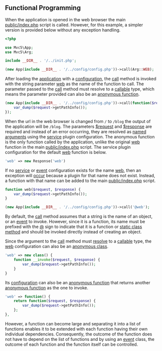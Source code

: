 ## Functional Programming
<p>When the application is opened in the web browser the main <a href="https://github.com/mvc5/mvc5-application/blob/master/public/index.php">public/index.php</a> script is called. However, for this example, a simpler version is provided below without any exception handling.</p>

```php
<?php

use Mvc5\App;
use Mvc5\Arg;

include __DIR__ . '/../init.php';

(new App(include __DIR__ . '/../config/config.php'))->call(Arg::WEB);

```

<p>After loading the <a href="https://github.com/mvc5/mvc5/blob/master/src/App.php">application</a> with a <a href="https://github.com/mvc5/mvc5-application/blob/master/config/config.php">configuration</a>, the <a href="https://github.com/mvc5/mvc5/blob/master/src/Resolver/Resolver.php#L67">call</a> method is invoked with the string parameter <a href="https://github.com/mvc5/mvc5/blob/master/config/service.php#L70">web</a> as the name of the function to call. The parameter passed to the <a href="https://github.com/mvc5/mvc5/blob/master/src/Resolver/Resolver.php#L67">call</a> method must resolve to a <a href="http://php.net/manual/en/language.types.callable.php">callable</a> type, which means the parameter provided can also be an <a href="http://php.net/manual/en/functions.anonymous.php">anonymous function</a>.</p>


```php
(new App(include __DIR__ . '/../config/config.php'))->call(function($request, $response) {
    var_dump($request->getPathInfo());
});
```
<p>When the url in the web browser is changed from <code>/</code> to <code>/blog</code> the output of the application will be <code>/blog</code>. The parameters <a href="https://github.com/mvc5/mvc5-application/blob/master/config/service.php#L78">$request</a> and <a href="https://github.com/mvc5/mvc5-application/blob/master/config/service.php#L80">$response</a> are required and instead of an error occurring, they are resolved as <a href="http://mvc5.github.io/overview/#named-arguments">named arguments</a> using the <a href="https://github.com/mvc5/mvc5/blob/master/config/service.php">service</a> plugin configuration. The anonymous function is the only function called by the application, unlike the original <a href="https://github.com/mvc5/mvc5/blob/master/config/service.php#L70">web</a> function in the main <a href="https://github.com/mvc5/mvc5-application/blob/master/public/index.php">public/index.php</a> script. The service plugin configuration for the default <a href="https://github.com/mvc5/mvc5/blob/master/config/service.php#L70">web</a> function is below.</p>

```php
'web' => new Response('web')
```

<p>If no <a href="https://github.com/mvc5/mvc5/blob/master/config/service.php">service</a> or <a href="https://github.com/mvc5/mvc5/blob/master/config/event.php">event</a> configuration exists for the name <a href="https://github.com/mvc5/mvc5/blob/master/src/Arg.php#L313">web</a>, then an exception will <a href="https://github.com/mvc5/mvc5/blob/master/src/Resolver/Generator.php#L62">occur</a> because a plugin for that name does not exist. Instead, a function with that name can be added to the main <a href="https://github.com/mvc5/mvc5-application/blob/master/public/index.php">public/index.php</a> script.</p>

```php
function web($request, $response) {
    var_dump($request->getPathInfo());
}

(new App(include __DIR__ . '/../config/config.php'))->call('@web');
```

<p>By default, the <a href="https://github.com/mvc5/mvc5/blob/master/src/Resolver/Resolver.php#L67">call</a> method assumes that a string is the name of an object, or an <a href="https://github.com/mvc5/mvc5/blob/master/src/Event/Event.php">event</a> to invoke. However, since it is a function, its name must be prefixed with the <a href="https://github.com/mvc5/mvc5/blob/master/src/Arg.php#L18">@</a> sign to indicate that it is a function or <a href="https://github.com/mvc5/mvc5/blob/master/src/Signal.php#L32">static class method</a> and should be invoked directly instead of creating an object.</p>

<p>Since the argument to the <a href="https://github.com/mvc5/mvc5/blob/master/src/Resolver/Resolver.php#L67">call</a> method must <a href="https://github.com/mvc5/mvc5/blob/master/src/Resolver/Resolver.php#L413">resolve</a> to a <a href="http://php.net/manual/en/language.types.callable.php">callable</a> type, the <a href="https://github.com/mvc5/mvc5/blob/master/config/service.php#L70">web</a> configuration can also be an <a href="http://php.net/manual/en/language.oop5.anonymous.php">anonymous class</a>.</p>

```php
'web' => new class() {
    function __invoke($request, $response) {
        var_dump($request->getPathInfo());
    }
}
```

<p>Its <a href="https://github.com/mvc5/mvc5/blob/master/config/service.php#L70">configuration</a> can also be an <a href="http://php.net/manual/en/functions.anonymous.php">anonymous function</a> that returns another <a href="http://php.net/manual/en/functions.anonymous.php">anonymous function</a> as the one to invoke.</p>

```php
'web' => function() {
    return function($request, $response) {
        var_dump($request->getPathInfo());
    };
},
```

<p>However, a function can become large and separating it into a list of functions enables it to be extended with each function having their own individual dependencies. Consequently, the outcome of the function does not have to depend on the list of functions and by using an <a href="/overview/#events">event</a> class, the outcome of each function and the function itself can be controlled.</p>
